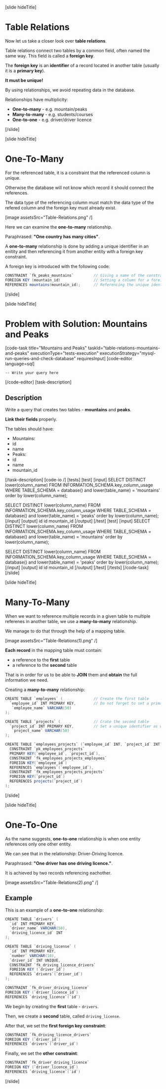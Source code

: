 [slide hideTitle]

# Table Relations

Now let us take a closer look over **table relations**.

Table relations connect two tables by a common field, often named the same way. This field is called a **foreign key**.

The **foreign key** is an **identifier** of a record located in another table (usually it is a **primary key**). 

**It must be unique!**

By using relationships, we avoid repeating data in the database.

Relationships have multiplicity:
- **One-to-many** - e.g. mountain/peaks
- **Many-to-many** - e.g. students/courses
- **One-to-one** - e.g. driver/driver licence

[/slide]

[slide hideTitle]

# One-To-Many

For the referenced table, it is a constraint that the referenced column is unique.

Otherwise the database will not know which record it should connect the references.

The data type of the referencing column must match the data type of the refered column and the foreign key must already exist.

[image assetsSrc="Table-Relations.png" /]

Here we can examine the **one-to-many** relationship.

Paraphrased: **"One country has many cities"**.

А **one-to-many** relationship is done by adding a unique identifier in an enitity and then referencing it from another entity with a foreign key constraint.

A foreign key is introduced with the following code:

``` java 
CONSTRAINT `fk_peaks_mountains`         // Giving a name of the constraint/foreign key by convention starting with "fk".
FOREIGN KEY (mountain_id)               // Setting a column for a foreign key.
REFERENCES mountains(mountain_id);      // Referencing the unique identifier in another column.
```

[/slide]

[slide hideTitle]
# Problem with Solution: Mountains and Peaks
[code-task title="Mountains and Peaks" taskId="table-relations-mountains-and-peaks" executionType="tests-execution" executionStrategy="mysql-run-queries-and-check-database" requiresInput]
[code-editor language=sql]

```
-- Write your query here
```
[/code-editor]
[task-description]
## Description
Write a query that creates two tables - **mountains** and **peaks**. 

**Link their fields** properly. 

The tables should have:
-	Mountains:
   - id 
   - name
-	Peaks: 
   - id
   - name
   - mountain_id

[/task-description]
[code-io /]
[tests]
[test]
[input]
SELECT DISTINCT lower(column_name)
FROM INFORMATION_SCHEMA.key_column_usage
WHERE TABLE_SCHEMA = database()
  and lower(table_name) = 'mountains'
order by lower(column_name);


SELECT DISTINCT lower(column_name)
FROM INFORMATION_SCHEMA.key_column_usage
WHERE TABLE_SCHEMA = database()
  and lower(table_name) = 'peaks'
order by lower(column_name);
[/input]
[output]
id
id
mountain_id
[/output]
[/test]
[test]
[input]
SELECT DISTINCT lower(column_name)
FROM INFORMATION_SCHEMA.key_column_usage
WHERE TABLE_SCHEMA = database()
  and lower(table_name) = 'mountains'
order by lower(column_name);


SELECT DISTINCT lower(column_name)
FROM INFORMATION_SCHEMA.key_column_usage
WHERE TABLE_SCHEMA = database()
  and lower(table_name) = 'peaks'
order by lower(column_name);
[/input]
[output]
id
id
mountain_id
[/output]
[/test]
[/tests]
[/code-task]
[/slide]

[slide hideTitle]

# Many-To-Many

When we want to reference multiple records in a given table to multiple referenes in another table, we use а **many-to-many** relationship.

We manage to do that through the help of a mapping table.

[image assetsSrc="Table-Relations(1).png" /]

**Each record** in the mapping table must contain:
- a reference to the **first** table 
- a reference to the **second** table 

That is in order for us to be able to **JOIN** them and **obtain** the full information we need.

Creating a **many-to-many** relationship:

```java
CREATE TABLE `employees` (              // Create the first table
  `employee_id` INT PRIMARY KEY,        // Do not forget to set a primary key
   `employee_name` VARCHAR(50)
);

CREATE TABLE `projects` (               // Crate the second table
  `project_id` INT PRIMARY KEY,         // Set a unique identifier as well
   `project_name` VARCHAR(50)
);

CREATE TABLE `employees_projects` (`employee_id` INT, `project_id` INT,    // Create the mapping table
  CONSTRAINT `pk_employees_projects`                                       // with foreign keys referencing to both tables
  PRIMARY KEY(`employee_id`, `project_id`),                                // Do not forget that you cannot add entities to the table
  CONSTRAINT `fk_employees_projects_employees`                             // which do not already exist as records in their original tables
  FOREIGN KEY(`employee_id`)
  REFERENCES `employees`(`employee_id`),
  CONSTRAINT `fk_employees_projects_projects`
  FOREIGN KEY(`project_id`)
  REFERENCES projects(`project_id`)
);
```

[/slide]

[slide hideTitle]

# One-To-One

As the name suggests, **one-to-one** relationship is when one entity references only one other entity.

We can see that in the relationship: Driver-Driving licence.

Paraphrased: **"One driver has one driving licence."**.

It is achieved by two records referencing eachother. 

[image assetsSrc="Table-Relations(2).png" /]

## Example

This is an example of a **one-to-one** relationship:

```java
CREATE TABLE `drivers` (                                              
  `id` INT PRIMARY KEY,
  `driver_name` VARCHAR(50),
  `driving_licence_id` INT
);

CREATE TABLE `driving_license` (                                        
  `id` INT PRIMARY KEY,
  `number` VARCHAR(10),
  `driver_id` INT UNIQUE,
  CONSTRAINT `fk_driving_licence_drivers` 
  FOREIGN KEY (`driver_id`) 
  REFERENCES `drivers`(`driver_id`)      
);

CONSTRAINT `fk_driver_driving_licence`                                
FOREIGN KEY (`driver_licence_id`)
REFERENCES `driving_licence`(`id`)
```

We begin by creating the **first** table - `drivers`.

Then, we create a **second** table, called `driving_license`.

After that, we set the **first foreign key constraint**:

```java
CONSTRAINT `fk_driving_licence_drivers` 
FOREIGN KEY (`driver_id`) 
REFERENCES `drivers`(`driver_id`)   
```

Finally, we set the **other constraint**:

```java
CONSTRAINT `fk_driver_driving_licence`                                
FOREIGN KEY (`driver_licence_id`)
REFERENCES `driving_licence`(`id`)
```

[/slide]
